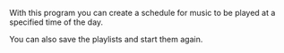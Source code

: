 With this program you can create a schedule for music to be played at a specified time of the day. 

You can also save the playlists and start them again. 
